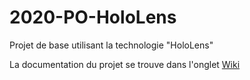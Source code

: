 # 2020-PO-HoloLens

Projet de base utilisant la technologie "HoloLens"

La documentation du projet se trouve dans l'onglet [Wiki](https://github.com/divtec-cejef/2020-PO-HoloLens/wiki)
